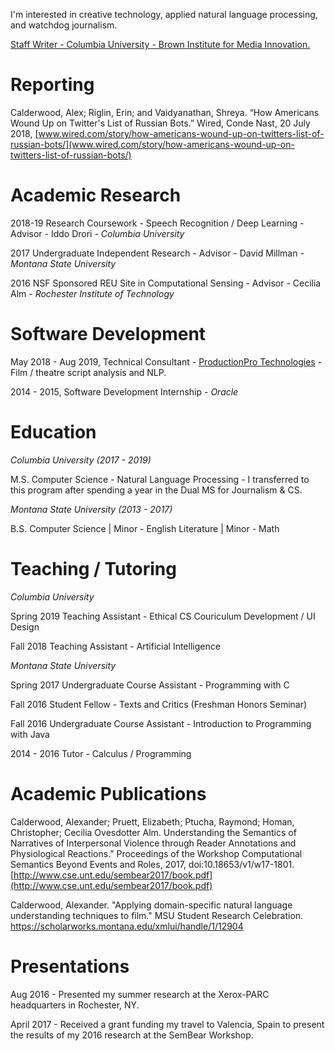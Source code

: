 I'm interested in creative technology, applied natural language processing, and watchdog journalism.

[Staff Writer - Columbia University - Brown Institute for Media Innovation.](https://brown.columbia.edu/portfolio/alex-calderwood/)

# Reporting

Calderwood, Alex; Riglin, Erin; and Vaidyanathan, Shreya. “How Americans Wound Up on Twitter's List of Russian Bots.” Wired, Conde Nast, 20 July 2018, [www.wired.com/story/how-americans-wound-up-on-twitters-list-of-russian-bots/](www.wired.com/story/how-americans-wound-up-on-twitters-list-of-russian-bots/)

# Academic Research

2018-19 Research Coursework - Speech Recognition / Deep Learning - Advisor - Iddo Drori - _Columbia University_

2017 Undergraduate Independent Research - Advisor - David Millman - _Montana State University_

2016 NSF Sponsored REU Site in Computational Sensing - Advisor - Cecilia Alm -  _Rochester Institute of Technology_

# Software Development

May 2018 - Aug 2019, Technical Consultant - [ProductionPro Technologies](https://production.pro/) - Film / theatre script analysis and NLP. 

2014 - 2015, Software Development Internship - _Oracle_

# Education

_Columbia University (2017 - 2019)_

M.S. Computer Science - Natural Language Processing - I transferred to this program after spending a year in the Dual MS for Journalism & CS.

_Montana State University (2013 - 2017)_

B.S. Computer Science | Minor - English Literature | Minor - Math

# Teaching / Tutoring

_Columbia University_ 

Spring 2019 Teaching Assistant - Ethical CS Couriculum Development / UI Design

Fall 2018 Teaching Assistant - Artificial Intelligence

_Montana State University_

Spring 2017 Undergraduate Course Assistant - Programming with C

Fall 2016 Student Fellow - Texts and Critics (Freshman Honors Seminar)

Fall 2016 Undergraduate Course Assistant - Introduction to Programming with Java

2014 - 2016 Tutor - Calculus / Programming

# Academic Publications
Calderwood, Alexander; Pruett, Elizabeth; Ptucha, Raymond; Homan, Christopher; Cecilia Ovesdotter Alm. Understanding the Semantics of Narratives of Interpersonal Violence through Reader Annotations and Physiological Reactions.” Proceedings of the Workshop Computational Semantics Beyond Events and Roles, 2017, doi:10.18653/v1/w17-1801. [http://www.cse.unt.edu/sembear2017/book.pdf](http://www.cse.unt.edu/sembear2017/book.pdf)

Calderwood, Alexander. "Applying domain-specific natural language understanding techniques to film." MSU Student Research Celebration. https://scholarworks.montana.edu/xmlui/handle/1/12904

# Presentations
Aug 2016 -  Presented my summer research at the Xerox-PARC headquarters in Rochester, NY.

April 2017 - Received a grant funding my travel to Valencia, Spain to present the results of my 2016 research at the SemBear Workshop.



